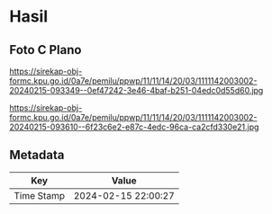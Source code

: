 # Hasil

## Foto C Plano

https://sirekap-obj-formc.kpu.go.id/0a7e/pemilu/ppwp/11/11/14/20/03/1111142003002-20240215-093349--0ef47242-3e46-4baf-b251-04edc0d55d60.jpg

https://sirekap-obj-formc.kpu.go.id/0a7e/pemilu/ppwp/11/11/14/20/03/1111142003002-20240215-093610--6f23c6e2-e87c-4edc-96ca-ca2cfd330e21.jpg


## Metadata

| Key        | Value               |
| ---------- | ------------------- |
| Time Stamp | 2024-02-15 22:00:27 |



